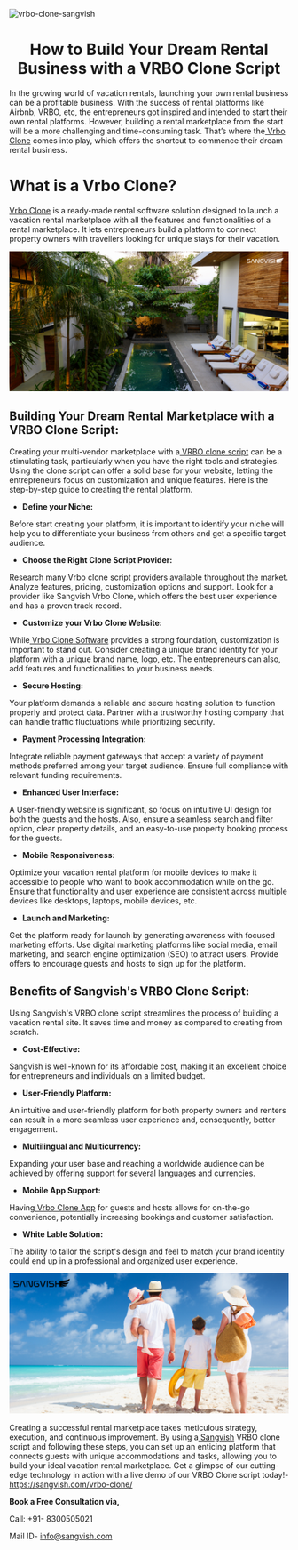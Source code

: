 ![vrbo-clone-sangvish](https://github.com/sangvishtechnologies/vrbo-clone/assets/161323540/c52680c6-69cb-4d38-ba4d-545a6bcae551)


<h1 align="center"> How to Build Your Dream Rental Business with a VRBO Clone Script </h1> 

In the growing world of vacation rentals, launching your own rental business can be a profitable business.  With the success of rental platforms like Airbnb, VRBO, etc, the entrepreneurs got inspired and intended to start their own rental platforms. However, building a rental marketplace from the start will be a more challenging and time-consuming task. That’s where the[ Vrbo Clone](https://sangvish.com/vrbo-clone/) comes into play, which offers the shortcut to commence their dream rental business. 

# What is a Vrbo Clone?
[Vrbo Clone](https://sangvish.com/vrbo-clone/) is a ready-made rental software solution designed to launch a vacation rental marketplace with all the features and functionalities of a rental marketplace.  It lets entrepreneurs build a platform to connect property owners with travellers looking for unique stays for their vacation. 

<div class="Box-sc-g0xbh4-0 iIZCet"><img alt=“vrboclone.png" src="https://github.com/sangvishtechnologies/vrbo-clone/blob/main/images/vrbo-clone-app.png" data-hpc="true" class="Box-sc-g0xbh4-0 kzRgrI"></div> 

## Building Your Dream Rental Marketplace with a VRBO Clone Script:
Creating your multi-vendor marketplace with a[ VRBO clone script](https://sangvish.com/vrbo-clone/) can be a stimulating task, particularly when you have the right tools and strategies. Using the clone script can offer a solid base for your website, letting the entrepreneurs focus on customization and unique features. Here is the step-by-step guide to creating the rental platform. 
* **Define your Niche:**

Before start creating your platform, it is important to identify your niche will help you to differentiate your business from others and get a specific target audience. 
* **Choose the Right Clone Script Provider:**

Research many Vrbo clone script providers available throughout the market. Analyze features, pricing, customization options and support. Look for a provider like Sangvish Vrbo Clone, which offers the best user experience and has a proven track record. 
* **Customize your Vrbo Clone Website:**

While[ Vrbo Clone Software](https://sangvish.com/vrbo-clone/) provides a strong foundation, customization is important to stand out. Consider creating a unique brand identity for your platform with a unique brand name, logo, etc. The entrepreneurs can also, add features and functionalities to your business needs. 
* **Secure Hosting:**

Your platform demands a reliable and secure hosting solution to function properly and protect data. Partner with a trustworthy hosting company that can handle traffic fluctuations while prioritizing security.
* **Payment Processing Integration:**

Integrate reliable payment gateways that accept a variety of payment methods preferred among your target audience. Ensure full compliance with relevant funding requirements.
* **Enhanced User Interface:**

A User-friendly website is significant, so focus on intuitive UI design for both the guests and the hosts. Also, ensure a seamless search and filter option, clear property details, and an easy-to-use property booking process for the guests.  
* **Mobile Responsiveness:**

Optimize your vacation rental platform for mobile devices to make it accessible to people who want to book accommodation while on the go. Ensure that functionality and user experience are consistent across multiple devices like desktops, laptops, mobile devices, etc.
* **Launch and Marketing:**

Get the platform ready for launch by generating awareness with focused marketing efforts. Use digital marketing platforms like social media, email marketing, and search engine optimization (SEO) to attract users. Provide offers to encourage guests and hosts to sign up for the platform.
## Benefits of Sangvish's VRBO Clone Script:
Using Sangvish's VRBO clone script streamlines the process of building a vacation rental site. It saves time and money as compared to creating from scratch.
* **Cost-Effective:** 

Sangvish is well-known for its affordable cost, making it an excellent choice for entrepreneurs and individuals on a limited budget.
* **User-Friendly Platform:** 

An intuitive and user-friendly platform for both property owners and renters can result in a more seamless user experience and, consequently, better engagement.
* **Multilingual and Multicurrency:** 

Expanding your user base and reaching a worldwide audience can be achieved by offering support for several languages and currencies.
* **Mobile App Support:** 

Having[ Vrbo Clone App](https://sangvish.com/vrbo-clone/) for guests and hosts allows for on-the-go convenience, potentially increasing bookings and customer satisfaction.
* **White Lable Solution:** 

The ability to tailor the script's design and feel to match your brand identity could end up in a professional and organized user experience.

<div class="Box-sc-g0xbh4-0 iIZCet"><img alt=“vrboclone.png" src="https://github.com/sangvishtechnologies/vrbo-clone/blob/main/images/vrbo-clone-script.png" data-hpc="true" class="Box-sc-g0xbh4-0 kzRgrI"></div> 

Creating a successful rental marketplace takes meticulous strategy, execution, and continuous improvement. By using a[ Sangvish](https://sangvish.com/) VRBO clone script and following these steps, you can set up an enticing platform that connects guests with unique accommodations and tasks, allowing you to build your ideal vacation rental marketplace.
Get a glimpse of our cutting-edge technology in action with a live demo of our VRBO Clone script today!- https://sangvish.com/vrbo-clone/ 

**Book a Free Consultation via,**

Call: +91- 8300505021

Mail ID-  [info@sangvish.com](mailto:info@sangvish.com)



